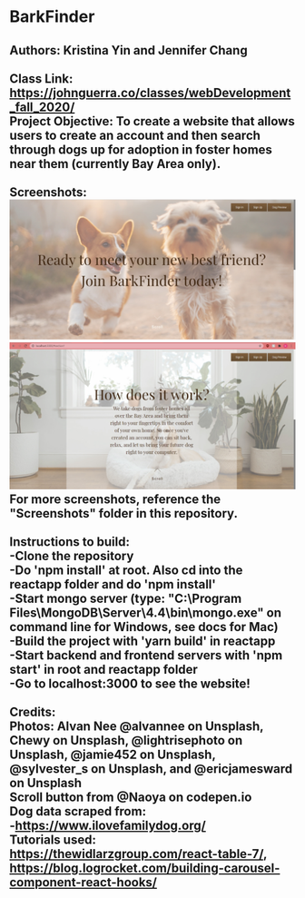 # BarkFinder

Authors: Kristina Yin and Jennifer Chang <br/> <br/>
Class Link: https://johnguerra.co/classes/webDevelopment_fall_2020/ <br/>
Project Objective: To create a website that allows users to create an account and then search through dogs up for adoption in foster homes near them (currently Bay Area only). <br/> <br/>
Screenshots: <br/>
![ScreenShot](/screenshots/screenshot0.jpg)
![ScreenShot](/screenshots/screenshot1.jpg)
For more screenshots, reference the "Screenshots" folder in this repository.
<br/> <br/>
Instructions to build: <br/>
-Clone the repository <br/>
-Do 'npm install' at root. Also cd into the reactapp folder and do 'npm install'</br>
-Start mongo server (type: "C:\Program Files\MongoDB\Server\4.4\bin\mongo.exe" on command line for Windows, see docs for Mac) <br/>
-Build the project with 'yarn build' in reactapp <br/>
-Start backend and frontend servers with 'npm start' in root and reactapp folder<br/>
-Go to localhost:3000 to see the website! <br/> <br/>
Credits: <br/>
Photos: Alvan Nee @alvannee on Unsplash, Chewy on Unsplash, @lightrisephoto on Unsplash,
@jamie452 on Unsplash, @sylvester_s on Unsplash, and @ericjamesward on Unsplash <br/>
Scroll button from @Naoya on codepen.io <br/>
Dog data scraped from: </br> -https://www.ilovefamilydog.org/ <br/>
Tutorials used: https://thewidlarzgroup.com/react-table-7/, https://blog.logrocket.com/building-carousel-component-react-hooks/
-
